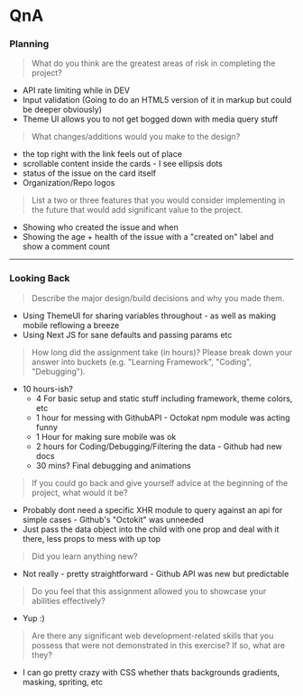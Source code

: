 # QnA

### Planning

> What do you think are the greatest areas of risk in completing the project?
- API rate limiting while in DEV
- Input validation (Going to do an HTML5 version of it in markup but could be deeper obviously)
- Theme UI allows you to not get bogged down with media query stuff

> What changes/additions would you make to the design?
- the top right with the link feels out of place
- scrollable content inside the cards - I see ellipsis dots
- status of the issue on the card itself
- Organization/Repo logos

> List a two or three features that you would consider implementing in the future that would add significant value to the project.
- Showing who created the issue and when
- Showing the age + health of the issue with a "created on" label and show a comment count

---

### Looking Back

> Describe the major design/build decisions and why you made them.
- Using ThemeUI for sharing variables throughout - as well as making mobile reflowing a breeze
- Using Next JS for sane defaults and passing params etc

> How long did the assignment take (in hours)? Please break down your answer into buckets (e.g. "Learning Framework", "Coding", "Debugging").
- 10 hours-ish?
  - 4 For basic setup and static stuff including framework, theme colors, etc
  - 1 hour for messing with GithubAPI - Octokat npm module was acting funny
  - 1 Hour for making sure mobile was ok
  - 2 hours for Coding/Debugging/Filtering the data - Github had new docs 
  - 30 mins? Final debugging and animations

> If you could go back and give yourself advice at the beginning of the project, what would it be?
- Probably dont need a specific XHR module to query against an api for simple cases - Github's "Octokit" was unneeded
- Just pass the data object into the child with one prop and deal with it there, less props to mess with up top

> Did you learn anything new?
- Not really - pretty straightforward - Github API was new but predictable

> Do you feel that this assignment allowed you to showcase your abilities effectively?
- Yup :)

> Are there any significant web development-related skills that you possess that were not demonstrated in this exercise? If so, what are they?
- I can go pretty crazy with CSS whether thats backgrounds gradients, masking, spriting, etc
